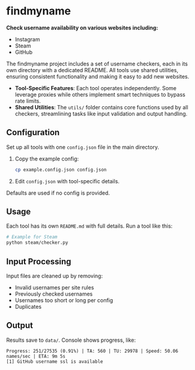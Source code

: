 # findmyname

**Check username availability on various websites including:**
- Instagram
- Steam
- GitHub

The findmyname project includes a set of username checkers, each in its own directory with a dedicated README. All tools use shared utilities, ensuring consistent functionality and making it easy to add new websites.

- **Tool-Specific Features**: Each tool operates independently. Some leverage proxies while others implement smart techniques to bypass rate limits.
- **Shared Utilities**: The `utils/` folder contains core functions used by all checkers, streamlining tasks like input validation and output handling.

## Configuration

Set up all tools with one `config.json` file in the main directory.

1. Copy the example config:
   ```bash
   cp example.config.json config.json
   ```
2. Edit `config.json` with tool-specific details.

Defaults are used if no config is provided.

## Usage

Each tool has its own `README.md` with full details. Run a tool like this:

```bash
# Example for Steam
python steam/checker.py
```

## Input Processing

Input files are cleaned up by removing:
- Invalid usernames per site rules
- Previously checked usernames
- Usernames too short or long per config
- Duplicates

## Output

Results save to `data/`. Console shows progress, like:

```
Progress: 251/27535 (0.91%) | TA: 560 | TU: 29978 | Speed: 50.06 names/sec | ETA: 9m 5s
[1] GitHub username ssl is available
```
